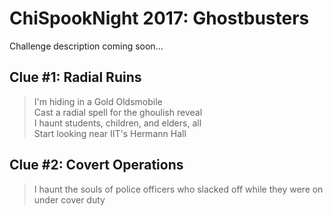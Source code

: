 # ChiSpookNight 2017: Ghostbusters
Challenge description coming soon...

## Clue #1: Radial Ruins
> I'm hiding in a Gold Oldsmobile <br>
> Cast a radial spell for the ghoulish reveal <br>
> I haunt students, children, and elders, all <br>
> Start looking near IIT's Hermann Hall

## Clue #2: Covert Operations
> I haunt the souls of police officers who slacked off while they were on under cover duty